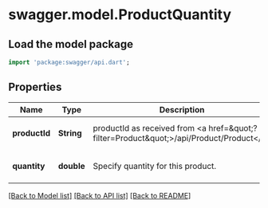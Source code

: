 # swagger.model.ProductQuantity

## Load the model package
```dart
import 'package:swagger/api.dart';
```

## Properties
Name | Type | Description | Notes
------------ | ------------- | ------------- | -------------
**productId** | **String** | productId as received from &lt;a href&#x3D;\&quot;?filter&#x3D;Product\&quot;&gt;/api/Product/Product&lt;/a&gt; | [optional] [default to null]
**quantity** | **double** | Specify quantity for this product. | [optional] [default to null]

[[Back to Model list]](../README.md#documentation-for-models) [[Back to API list]](../README.md#documentation-for-api-endpoints) [[Back to README]](../README.md)


